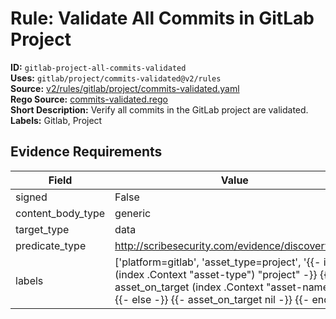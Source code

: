 # Rule: Validate All Commits in GitLab Project  
**ID:** `gitlab-project-all-commits-validated`  
**Uses:** `gitlab/project/commits-validated@v2/rules`  
**Source:** [v2/rules/gitlab/project/commits-validated.yaml](https://github.com/scribe-public/sample-policies/v2/rules/gitlab/project/commits-validated.yaml)  
**Rego Source:** [commits-validated.rego](https://github.com/scribe-public/sample-policies/v2/rules/gitlab/project/commits-validated.rego)  
**Short Description:** Verify all commits in the GitLab project are validated.  
**Labels:** Gitlab, Project  

## Evidence Requirements  
| Field | Value |
|-------|-------|
| signed | False |
| content_body_type | generic |
| target_type | data |
| predicate_type | http://scribesecurity.com/evidence/discovery/v0.1 |
| labels | ['platform=gitlab', 'asset_type=project', '{{- if eq (index .Context "asset-type") "project" -}} {{- asset_on_target (index .Context "asset-name") -}} {{- else -}} {{- asset_on_target nil -}} {{- end -}}'] |


